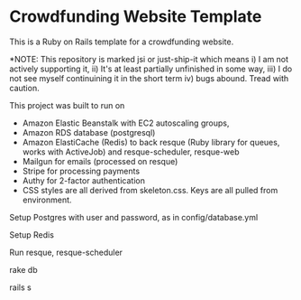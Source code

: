 # Crowdfunding Website Template

This is a Ruby on Rails template for a crowdfunding website.

*NOTE: This repository is marked jsi or just-ship-it which means i) I am not actively supporting it, ii) It's at least partially unfinished in some way, iii) I do not see myself continuining it in the short term iv) bugs abound. Tread with caution.

This project was built to run on
* Amazon Elastic Beanstalk with EC2 autoscaling groups,
* Amazon RDS database (postgresql)
* Amazon ElastiCache (Redis) to back resque (Ruby library for queues, works with ActiveJob) and resque-scheduler, resque-web
* Mailgun for emails (processed on resque)
* Stripe for processing payments
* Authy for 2-factor authentication
* CSS styles are all derived from skeleton.css. Keys are all pulled from environment.

Setup Postgres with user and password, as in config/database.yml

Setup Redis

Run resque, resque-scheduler

rake db

rails s

